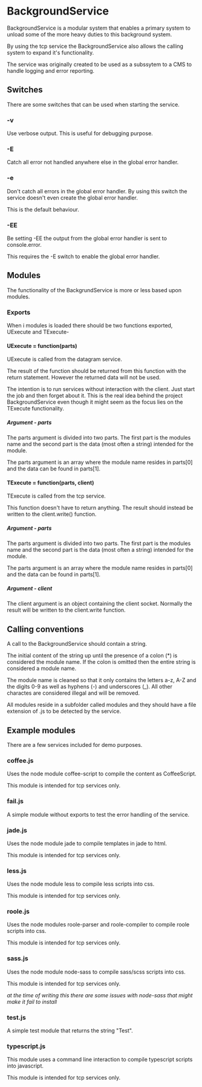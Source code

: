 # BackgroundService

BackgroundService is a modular system that enables a primary system to unload some of the more heavy duties to this background system.

By using the tcp service the BackgroundService also allows the calling system to expand it's functionality.

The service was originally created to be used as a subssytem to a CMS to handle logging and error reporting.

## Switches
There are some switches that can be used when starting the service.

### -v
Use verbose output. This is useful for debugging purpose.

### -E
Catch all error not handled anywhere else in the global error handler.

### -e
Don't catch all errors in the global error handler. By using this switch the service doesn't even create the global error handler.

This is the default behaviour.

### -EE
Be setting -EE the output from the global error handler is sent to console.error.

This requires the -E switch to enable the global error handler.

## Modules
The functionality of the BackgrundService is more or less based upon modules.

### Exports
When i modules is loaded there should be two functions exported, UExecute and TExecute-

#### UExecute = function(parts)
UExecute is called from the datagram service.

The result of the function should be returned from this function with the return statement. However the returned data will not be used.

The intention is to run services without interaction with the client. Just start the job and then forget about it. This is the real idea behind the project BackgroundService even though it might seem as the focus lies on the TExecute functionality.

##### Argument - parts
The parts argument is divided into two parts. The first part is the modules name and the second part is the data (most often a string) intended for the module.

The parts argument is an array where the module name resides in parts[0] and the data can be found in parts[1].

#### TExecute = function(parts, client)
TExecute is called from the tcp service.

This function doesn't have to return anything. The result should instead be written to the client.write() function.

##### Argument - parts
The parts argument is divided into two parts. The first part is the modules name and the second part is the data (most often a string) intended for the module.

The parts argument is an array where the module name resides in parts[0] and the data can be found in parts[1].

##### Argument - client
The client argument is an object containing the client socket. Normally the result will be written to the client.write function.

## Calling conventions
A call to the BackgroundService should contain a string.

The initial content of the string up until the presence of a colon (*) is considered the module name. If the colon is omitted then the entire string is considered a module name.

The module name is cleaned so that it only contains the letters a-z, A-Z and the digits 0-9 as well as hyphens (-) and underscores (_). All other charactes are considered illegal and will be removed.

All modules reside in a subfolder called modules and they should have a file extension of .js to be detected by the service.

## Example modules
There are a few services included for demo purposes.

### coffee.js
Uses the node module coffee-script to compile the content as CoffeeScript.

This module is intended for tcp services only.

### fail.js
A simple module without exports to test the error handling of the service.

### jade.js
Uses the node module jade to compile templates in jade to html.

This module is intended for tcp services only.

### less.js
Uses the node module less to compile less scripts into css.

This module is intended for tcp services only.

### roole.js
Uses the node modules roole-parser and roole-compiler to compile roole scripts into css.

This module is intended for tcp services only.

### sass.js
Uses the node module node-sass to compile sass/scss scripts into css.

This module is intended for tcp services only.

*at the time of writing this there are some issues with node-sass that might make it fail to install*

### test.js
A simple test module that returns the string "Test".

### typescript.js
This module uses a command line interaction to compile typescript scripts into javascript.

This module is intended for tcp services only.
